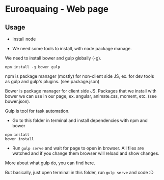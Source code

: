 # Euroaquaing - Web page

## Usage

+ Install node

+ We need some tools to install, with node package manage.

We need to install bower and gulp globally (-g).

```
npm install -g bower gulp
```

npm is package manager (mostly) for non-client side JS, ex. for dev tools as gulp and gulp's plugins. (see package.json)

Bower is package manager for client side JS. Packages that we install with bower we can use in our page, ex. angular, animate.css, moment, etc. (see bower.json).

Gulp is tool for task automation.

+ Go to this folder in terminal and install dependencies with npm and bower

```
npm install
bower install
```

+ Run ```gulp serve``` and wait for page to open in browser. All files are watched and if you change them browser will reload and show changes.

More about what gulp do, you can find [here](https://github.com/swiip/generator-gulp-angular/blob/master/docs/usage.md#features-included-in-the-gulpfile ).

But basically, just open terminal in this folder, run ```gulp serve``` and code :D
